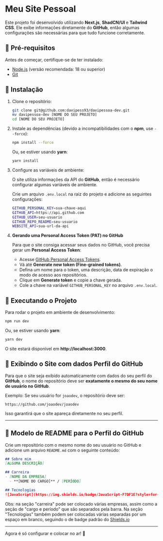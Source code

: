 # Meu Site Pessoal

Este projeto foi desenvolvido utilizando **Next.js**, **ShadCN/UI** e **Tailwind CSS**. Ele exibe informações diretamente do **GitHub**, então algumas configurações são necessárias para que tudo funcione corretamente.

## 📌 Pré-requisitos

Antes de começar, certifique-se de ter instalado:

- [Node.js](https://nodejs.org/) (versão recomendada: 18 ou superior)
- [Git](https://git-scm.com/)

## 🚀 Instalação

1. Clone o repositório:

   ```sh
   git clone git@github.com:davipess93/davipessoa-dev.git
   mv davipessoa-dev [NOME DO SEU PROJETO]
   cd [NOME DO SEU PROJETO]
   ```

2. Instale as dependências (devido a incompatibilidades com o **npm**, use `--force`):

   ```sh
   npm install --force
   ```

   Ou, se estiver usando **yarn**:

   ```sh
   yarn install
   ```

3. Configure as variáveis de ambiente:

   O site utiliza informações da API do **GitHub**, então é necessário configurar algumas variáveis de ambiente.  

   Crie um arquivo `.env.local` na raiz do projeto e adicione as seguintes configurações:

   ```sh
   GITHUB_PERSONAL_KEY=sua-chave-aqui
   GITHUB_API=https://api.github.com
   GITHUB_USER=seu-usuario
   GITHUB_REPO_README=seu-usuario
   WEBSITE_API=sua-url-da-api
   ```

4. **Gerando uma Personal Access Token (PAT) no GitHub**  

   Para que o site consiga acessar seus dados no GitHub, você precisa gerar um **Personal Access Token**:

   - Acesse [GitHub Personal Access Tokens](https://github.com/settings/personal-access-tokens).
   - Vá até **Generate new token (Fine-grained tokens)**.
   - Defina um nome para o token, uma descrição, data de expiração o modo de acesso aos repositórios.
   - Clique em **Generate token** e copie a chave gerada.
   - Cole a chave na variável `GITHUB_PERSONAL_KEY` no arquivo `.env.local`.

## 🔄 Executando o Projeto

Para rodar o projeto em ambiente de desenvolvimento:

```sh
npm run dev
```

Ou, se estiver usando **yarn**:

```sh
yarn dev
```

O site estará disponível em **http://localhost:3000**.

## 🎯 Exibindo o Site com dados Perfil do GitHub

Para que o site seja exibido automaticamente com dados do seu perfil do **GitHub**, o nome do repositório deve ser **exatamente o mesmo do seu nome de usuário no GitHub**.  

Exemplo: Se seu usuário for `joaodev`, o repositório deve ser:

```
https://github.com/joaodev/joaodev
```

Isso garantirá que o site apareça diretamente no seu perfil.

---

## 📝 Modelo de README para o Perfil do GitHub

Crie um repositório com o mesmo nome do seu usuário no GitHub e adicione um arquivo `README.md` com o seguinte conteúdo:

```md
## Sobre mim  
[ALGUMA DESCRIÇÃO]

## Carreira
- [NOME DA EMPRESA]
  - **[NOME DO CARGO]** / [PERÍODO]

## Tecnologias
![JavaScript](https://img.shields.io/badge/JavaScript-F7DF1E?style=for-the-badge&logo=javascript&logoColor=black)
```

Obs: na seção "carreira" pode ser colocado várias empresas, assim como a seção de "cargo e período" que são separados pela barra. Na seção "Tecnologias" também podem ser colocadas várias separadas por um espaço em branco, seguindo o de badge padrão do [Shields.io](https://shields.io/)

---

Agora é só configurar e colocar no ar! 🚀
